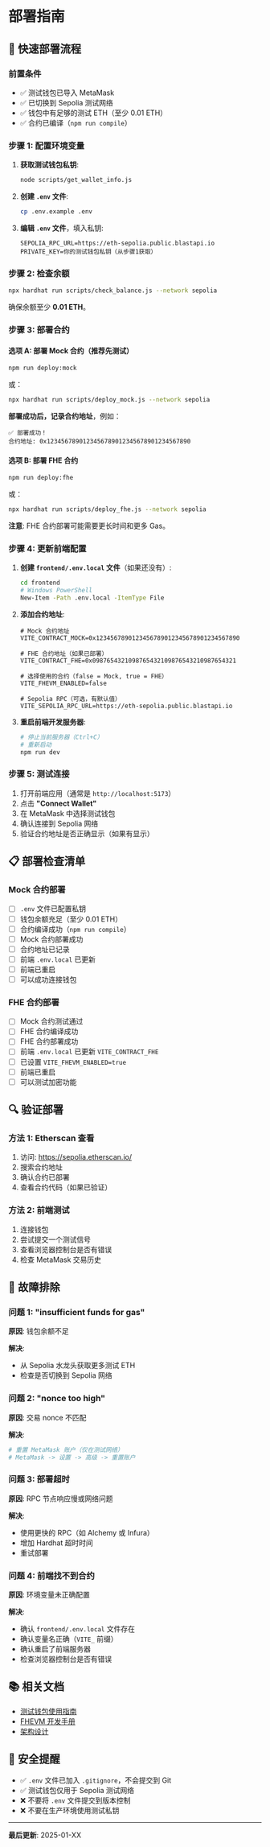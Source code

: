 # 部署指南

## 🚀 快速部署流程

### 前置条件

- ✅ 测试钱包已导入 MetaMask
- ✅ 已切换到 Sepolia 测试网络
- ✅ 钱包中有足够的测试 ETH（至少 0.01 ETH）
- ✅ 合约已编译（`npm run compile`）

### 步骤 1: 配置环境变量

1. **获取测试钱包私钥**:
   ```bash
   node scripts/get_wallet_info.js
   ```

2. **创建 `.env` 文件**:
   ```bash
   cp .env.example .env
   ```

3. **编辑 `.env` 文件**，填入私钥:
   ```env
   SEPOLIA_RPC_URL=https://eth-sepolia.public.blastapi.io
   PRIVATE_KEY=你的测试钱包私钥（从步骤1获取）
   ```

### 步骤 2: 检查余额

```bash
npx hardhat run scripts/check_balance.js --network sepolia
```

确保余额至少 **0.01 ETH**。

### 步骤 3: 部署合约

#### 选项 A: 部署 Mock 合约（推荐先测试）

```bash
npm run deploy:mock
```

或：

```bash
npx hardhat run scripts/deploy_mock.js --network sepolia
```

**部署成功后，记录合约地址**，例如：
```
✅ 部署成功！
合约地址: 0x1234567890123456789012345678901234567890
```

#### 选项 B: 部署 FHE 合约

```bash
npm run deploy:fhe
```

或：

```bash
npx hardhat run scripts/deploy_fhe.js --network sepolia
```

**注意**: FHE 合约部署可能需要更长时间和更多 Gas。

### 步骤 4: 更新前端配置

1. **创建 `frontend/.env.local` 文件**（如果还没有）:
   ```bash
   cd frontend
   # Windows PowerShell
   New-Item -Path .env.local -ItemType File
   ```

2. **添加合约地址**:
   ```env
   # Mock 合约地址
   VITE_CONTRACT_MOCK=0x1234567890123456789012345678901234567890
   
   # FHE 合约地址（如果已部署）
   VITE_CONTRACT_FHE=0x0987654321098765432109876543210987654321
   
   # 选择使用的合约（false = Mock, true = FHE）
   VITE_FHEVM_ENABLED=false
   
   # Sepolia RPC（可选，有默认值）
   VITE_SEPOLIA_RPC_URL=https://eth-sepolia.public.blastapi.io
   ```

3. **重启前端开发服务器**:
   ```bash
   # 停止当前服务器（Ctrl+C）
   # 重新启动
   npm run dev
   ```

### 步骤 5: 测试连接

1. 打开前端应用（通常是 `http://localhost:5173`）
2. 点击 **"Connect Wallet"**
3. 在 MetaMask 中选择测试钱包
4. 确认连接到 Sepolia 网络
5. 验证合约地址是否正确显示（如果有显示）

## 📋 部署检查清单

### Mock 合约部署
- [ ] `.env` 文件已配置私钥
- [ ] 钱包余额充足（至少 0.01 ETH）
- [ ] 合约编译成功（`npm run compile`）
- [ ] Mock 合约部署成功
- [ ] 合约地址已记录
- [ ] 前端 `.env.local` 已更新
- [ ] 前端已重启
- [ ] 可以成功连接钱包

### FHE 合约部署
- [ ] Mock 合约测试通过
- [ ] FHE 合约编译成功
- [ ] FHE 合约部署成功
- [ ] 前端 `.env.local` 已更新 `VITE_CONTRACT_FHE`
- [ ] 已设置 `VITE_FHEVM_ENABLED=true`
- [ ] 前端已重启
- [ ] 可以测试加密功能

## 🔍 验证部署

### 方法 1: Etherscan 查看

1. 访问: https://sepolia.etherscan.io/
2. 搜索合约地址
3. 确认合约已部署
4. 查看合约代码（如果已验证）

### 方法 2: 前端测试

1. 连接钱包
2. 尝试提交一个测试信号
3. 查看浏览器控制台是否有错误
4. 检查 MetaMask 交易历史

## 🐛 故障排除

### 问题 1: "insufficient funds for gas"

**原因**: 钱包余额不足

**解决**:
- 从 Sepolia 水龙头获取更多测试 ETH
- 检查是否切换到 Sepolia 网络

### 问题 2: "nonce too high"

**原因**: 交易 nonce 不匹配

**解决**:
```bash
# 重置 MetaMask 账户（仅在测试网络）
# MetaMask -> 设置 -> 高级 -> 重置账户
```

### 问题 3: 部署超时

**原因**: RPC 节点响应慢或网络问题

**解决**:
- 使用更快的 RPC（如 Alchemy 或 Infura）
- 增加 Hardhat 超时时间
- 重试部署

### 问题 4: 前端找不到合约

**原因**: 环境变量未正确配置

**解决**:
- 确认 `frontend/.env.local` 文件存在
- 确认变量名正确（`VITE_` 前缀）
- 确认重启了前端服务器
- 检查浏览器控制台是否有错误

## 📚 相关文档

- [测试钱包使用指南](./TEST_WALLET.md)
- [FHEVM 开发手册](../FHEVM_开发标准与解决方案手册.md)
- [架构设计](./ARCHITECTURE.md)

## 🔐 安全提醒

- ✅ `.env` 文件已加入 `.gitignore`，不会提交到 Git
- ✅ 测试钱包仅用于 Sepolia 测试网络
- ❌ 不要将 `.env` 文件提交到版本控制
- ❌ 不要在生产环境使用测试私钥

---

**最后更新**: 2025-01-XX

